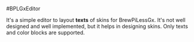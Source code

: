 #BPLGxEditor

It's a simple editor to layout **texts** of skins for BrewPiLessGx. It's not well designed and well implemented, but it helps in designing skins. Only texts and color blocks are supported.